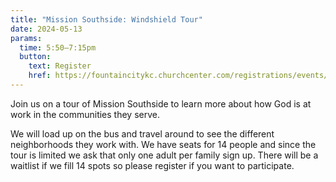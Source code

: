 ```yaml
---
title: "Mission Southside: Windshield Tour"
date: 2024-05-13
params:
  time: 5:50–7:15pm
  button:
    text: Register
    href: https://fountaincitykc.churchcenter.com/registrations/events/2275861
---
```


Join us on a tour of Mission Southside to learn more about how God is at work in the communities they serve.

We will load up on the bus and travel around to see the different neighborhoods they work with. We have seats for 14 people and since the tour is limited we ask that only one adult per family sign up. There will be a waitlist if we fill 14 spots so please register if you want to participate. 
